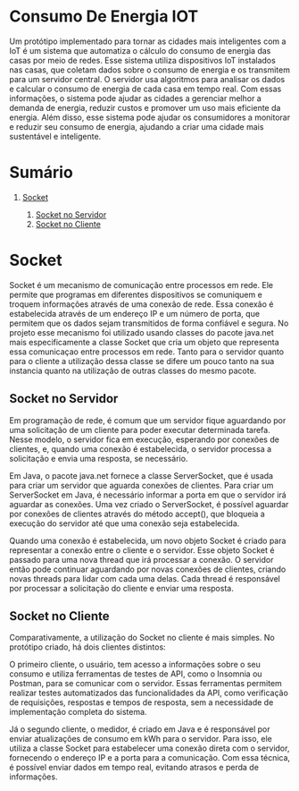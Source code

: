 # Consumo De Energia IOT
<p>
Um protótipo implementado para tornar as cidades mais inteligentes com a IoT é um sistema que automatiza o cálculo do consumo de energia das casas por meio de redes. Esse sistema utiliza dispositivos IoT instalados nas casas, que coletam dados sobre o consumo de energia e os transmitem para um servidor central. O servidor usa algoritmos para analisar os dados e calcular o consumo de energia de cada casa em tempo real. Com essas informações, o sistema pode ajudar as cidades a gerenciar melhor a demanda de energia, reduzir custos e promover um uso mais eficiente da energia. Além disso, esse sistema pode ajudar os consumidores a monitorar e reduzir seu consumo de energia, ajudando a criar uma cidade mais sustentável e inteligente.
</p>

<h1>Sumário</h1>
    <ol>
        <li><a href="#Socket">Socket</a></li> 
        <ol>
            <li><a href="#SocketNoServidor">Socket no Servidor</a></li> 
            <li><a href="#SocketNoCliente">Socket no Cliente</a></li> 
        </ol>
    </ol>
    
<div id="Socket">
    <h1>Socket</h1>
    <p>Socket é um mecanismo de comunicação entre processos em rede. Ele permite que programas em diferentes dispositivos se comuniquem e troquem informações através de uma conexão de rede. Essa conexão é estabelecida através de um endereço IP e um número de porta, que permitem que os dados sejam transmitidos de forma confiável e segura. No projeto esse mecanismo foi utilizado usando classes do pacote java.net mais especificamente a classe Socket que cria um objeto que representa essa comunicaçao entre processos em rede. Tanto para o servidor quanto para o cliente a utilização dessa classe se difere um pouco tanto na sua instancia quanto na utilização de outras classes do mesmo pacote.</p>
</div>

<div id="SocketNoServidor">
    <h2>Socket no Servidor</h2>    
    <p>Em programação de rede, é comum que um servidor fique aguardando por uma solicitação de um cliente para poder executar determinada tarefa. Nesse modelo, o servidor fica em execução, esperando por conexões de clientes, e, quando uma conexão é estabelecida, o servidor processa a solicitação e envia uma resposta, se necessário.</p>
    <p>Em Java, o pacote java.net fornece a classe ServerSocket, que é usada para criar um servidor que aguarda conexões de clientes. Para criar um ServerSocket em Java, é necessário informar a porta em que o servidor irá aguardar as conexões. Uma vez criado o ServerSocket, é possível aguardar por conexões de clientes através do método accept(), que bloqueia a execução do servidor até que uma conexão seja estabelecida.</p>
    <p>Quando uma conexão é estabelecida, um novo objeto Socket é criado para representar a conexão entre o cliente e o servidor. Esse objeto Socket é passado para uma nova thread que irá processar a conexão. O servidor então pode continuar aguardando por novas conexões de clientes, criando novas threads para lidar com cada uma delas. Cada thread é responsável por processar a solicitação do cliente e enviar uma resposta.</p>
</div>

<div id="SocketNoCliente">
    <h2>Socket no Cliente</h2> 
    <p>Comparativamente, a utilização do Socket no cliente é mais simples. No protótipo criado, há dois clientes distintos:</p>
    <p>O primeiro cliente, o usuário, tem acesso a informações sobre o seu consumo e utiliza ferramentas de testes de API, como o Insomnia ou Postman, para se comunicar com o servidor. Essas ferramentas permitem realizar testes automatizados das funcionalidades da API, como verificação de requisições, respostas e tempos de resposta, sem a necessidade de implementação completa do sistema.</p>
    <p>Já o segundo cliente, o medidor, é criado em Java e é responsável por enviar atualizações de consumo em kWh para o servidor. Para isso, ele utiliza a classe Socket para estabelecer uma conexão direta com o servidor, fornecendo o endereço IP e a porta para a comunicação. Com essa técnica, é possível enviar dados em tempo real, evitando atrasos e perda de informações.</p>
</div>
